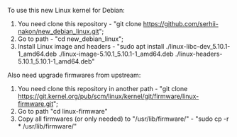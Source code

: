 To use this new Linux kernel for Debian:
1) You need clone this repository - "git clone https://github.com/serhii-nakon/new_debian_linux.git";
2) Go to path - "cd new_debian_linux";
3) Install Linux image and headers - "sudo apt install ./linux-libc-dev_5.10.1-1_amd64.deb ./linux-image-5.10.1_5.10.1-1_amd64.deb ./linux-headers-5.10.1_5.10.1-1_amd64.deb"

Also need upgrade firmwares from upstream:
1) You need clone this repository in another path - "git clone https://git.kernel.org/pub/scm/linux/kernel/git/firmware/linux-firmware.git";
2) Go to path "cd linux-firmware"
3) Copy all firmwares (or only needed) to "/usr/lib/firmware/" - "sudo cp -r * /usr/lib/firmware/"
